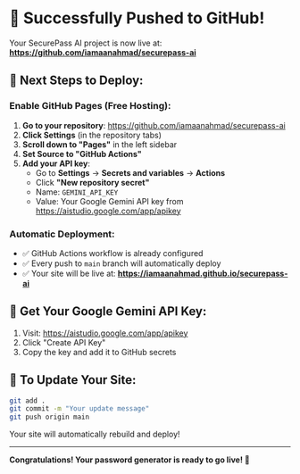 # 🎉 Successfully Pushed to GitHub!

Your SecurePass AI project is now live at: **https://github.com/iamaanahmad/securepass-ai**

## 🚀 Next Steps to Deploy:

### Enable GitHub Pages (Free Hosting):

1. **Go to your repository**: https://github.com/iamaanahmad/securepass-ai
2. **Click Settings** (in the repository tabs)
3. **Scroll down to "Pages"** in the left sidebar
4. **Set Source to "GitHub Actions"**
5. **Add your API key**:
   - Go to **Settings** → **Secrets and variables** → **Actions**
   - Click **"New repository secret"**
   - Name: `GEMINI_API_KEY`
   - Value: Your Google Gemini API key from https://aistudio.google.com/app/apikey

### Automatic Deployment:
- ✅ GitHub Actions workflow is already configured
- ✅ Every push to `main` branch will automatically deploy
- ✅ Your site will be live at: **https://iamaanahmad.github.io/securepass-ai**

## 🔑 Get Your Google Gemini API Key:
1. Visit: https://aistudio.google.com/app/apikey
2. Click "Create API Key"
3. Copy the key and add it to GitHub secrets

## 🔄 To Update Your Site:
```bash
git add .
git commit -m "Your update message"
git push origin main
```

Your site will automatically rebuild and deploy! 

---

**Congratulations! Your password generator is ready to go live! 🚀**
